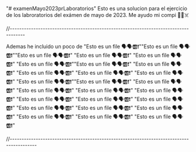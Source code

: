 "# examenMayo2023prLaboratorios" 
Esto es una solucion para el ejercicio de los labroratorios del exámen de mayo de 2023. Me ayudo mi compi 🤖💀☠️


//------------------------------------------------------------------------------------


Ademas he incluido un poco de "Esto es un file 🗣️🗣️🆎❗""Esto es un file 🗣️🗣️🆎❗""Esto es un file 🗣️🗣️🆎❗"
"Esto es un file 🗣️🗣️🆎❗"
"Esto es un file 🗣️🗣️🆎❗"
"Esto es un file 🗣️🗣️🆎❗""Esto es un file 🗣️🗣️🆎❗"
"Esto es un file 🗣️🗣️🆎❗"
"Esto es un file 🗣️🗣️🆎❗"
"Esto es un file 🗣️🗣️🆎❗"
"Esto es un file 🗣️🗣️🆎❗"
"Esto es un file 🗣️🗣️🆎❗""Esto es un file 🗣️🗣️🆎❗"
"Esto es un file 🗣️🗣️🆎❗"
"Esto es un file 🗣️🗣️🆎❗"
"Esto es un file 🗣️🗣️🆎❗"
"Esto es un file 🗣️🗣️🆎❗"
"Esto es un file 🗣️🗣️🆎❗"
"Esto es un file 🗣️🗣️🆎❗"
"Esto es un file 🗣️🗣️🆎❗"
"Esto es un file 🗣️🗣️🆎❗"
"Esto es un file 🗣️🗣️🆎❗"
"Esto es un file 🗣️🗣️🆎❗"
"Esto es un file 🗣️🗣️🆎❗"
"Esto es un file 🗣️🗣️🆎❗"
"Esto es un file 🗣️🗣️🆎❗"


//-----------------------------------------------------------------------------------------
